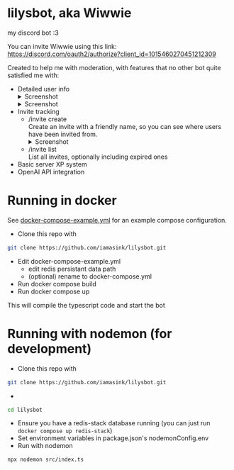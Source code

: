 # lilysbot, aka Wiwwie
my discord bot :3  

You can invite Wiwwie using this link: https://discord.com/oauth2/authorize?client_id=1015460270451212309  

Created to help me with moderation, with features that no other bot quite satisfied me with:
 - Detailed user info  
    <details><summary>Screenshot</summary><img src="screenshots/image.png"></details>
    <details><summary>Screenshot</summary><img src="screenshots/image-1.png"></details>
 - Invite tracking
    - /invite create  
        Create an invite with a friendly name, so you can see where users have been invited from.
         <details><summary>Screenshot</summary><img src="screenshots/image-3.png"></details>
    - /invite list  
        List all invites, optionally including expired ones
 - Basic server XP system  
 - OpenAI API integration   


# Running in docker
See [docker-compose-example.yml](docker-compose-example.yml) for an example compose configuration.  
 - Clone this repo with 
```bash
git clone https://github.com/iamasink/lilysbot.git
```  
 - Edit docker-compose-example.yml
    - edit redis persistant data path
    - (optional) rename to docker-compose.yml
 - Run docker compose build  
 - Run docker compose up  

This will compile the typescript code and start the bot


# Running with nodemon (for development)
 - Clone this repo with 
```bash
git clone https://github.com/iamasink/lilysbot.git
```  
 - 
 ```bash
 cd lilysbot
 ```
 - Ensure you have a redis-stack database running (you can just run `docker compose up redis-stack`)  
 - Set environment variables in package.json's nodemonConfig.env  
 - Run with nodemon  
 ```bash
 npx nodemon src/index.ts
 ```
